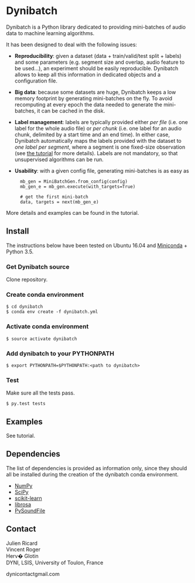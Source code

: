 # Dynibatch

Dynibatch is a Python library dedicated to providing mini-batches of audio data to machine learning algorithms.

It has been designed to deal with the following issues:

* **Reproducibility**: given a dataset (data + train/valid/test split + labels) and some parameters (e.g. segment size and overlap, audio feature to be used...), an experiment should be easily reproducible. Dynibatch allows to keep all this information in dedicated objects and a configuration file.

* **Big data**: because some datasets are huge, Dynibatch keeps a low memory footprint by generating mini-batches on the fly. To avoid recomputing at every epoch the data needed to generate the mini-batches, it can be cached in the disk.

* **Label management**: labels are typically provided either *per file* (i.e. one label for the whole audio file) or *per chunk* (i.e. one label for an audio chunk, delimited by a start time and an end time). In either case, Dynibatch automatically maps the labels provided with the dataset to *one label per segment*, where a segment is one fixed-size observation (see [the tutorial](examples/tutorial.ipynb) for more details). Labels are not mandatory, so that unsupervised algorithms can be run.

* **Usability**: with a given config file, generating mini-batches is as easy as

        mb_gen = MiniBatchGen.from_config(config)
        mb_gen_e = mb_gen.execute(with_targets=True)

        # get the first mini-batch
        data, targets = next(mb_gen_e)

More details and examples can be found in the tutorial.

## Install

The instructions below have been tested on Ubuntu 16.04 and [Miniconda](http://conda.pydata.org/miniconda.html) + Python 3.5.

### Get Dynibatch source

Clone repository.

### Create conda environment

```
$ cd dynibatch
$ conda env create -f dynibatch.yml
```

### Activate conda environment

```
$ source activate dynibatch
```

### Add dynibatch to your PYTHONPATH

```
$ export PYTHONPATH=$PYTHONPATH:<path to dynibatch>
```

### Test

Make sure all the tests pass.

```
$ py.test tests
```

## Examples

See tutorial.

## Dependencies

The list of dependencies is provided as information only, since they should all be installed during the creation of the dynibatch conda environment.

* [NumPy](http://www.numpy.org/)
* [SciPy](https://www.scipy.org/)
* [scikit-learn](http://scikit-learn.org)
* [librosa](https://github.com/librosa/librosa)
* [PySoundFile](https://github.com/bastibe/PySoundFile)

## Contact

Julien Ricard  
Vincent Roger  
Herv� Glotin  
DYNI, LSIS, University of Toulon, France

dyni<dot>contact<at>gmail.com
